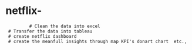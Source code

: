 # netflix-

             # Clean the data into excel
     # Transfer the data into tableau
     # create netflix dashboard 
     # create the meanfull insights through map KPI's donart chart  etc.,
